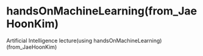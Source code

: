 # handsOnMachineLearning(from_JaeHoonKim)
 Artificial Intelligence lecture(using handsOnMachineLearning)(from_JaeHoonKim)
